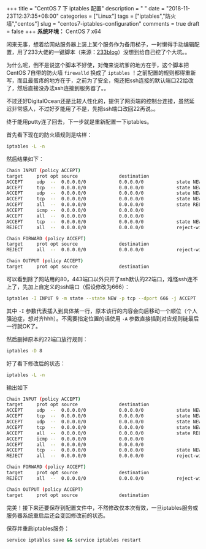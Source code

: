 +++
title = "CentOS 7 下 iptables 配置"
description = " "
date = "2018-11-23T12:37:35+08:00"
categories = ["Linux"]
tags = ["iptables","防火墙","centos"]
slug = "centos7-iptables-configuration"
comments = true
draft = false
+++
**系统环境：** CentOS 7 x64

闲来无事，想着给网站服务器上装上某个服务作为备用梯子，一时懒得手动编辑配置，用了233大佬的一键脚本（来源：[233blog](https://233yes.com/post/1/)）没想到给自己挖了个大坑。。

为什么呢，倒不是说这个脚本不好使，对俺来说坑爹的地方在于，这个脚本把CentOS 7自带的防火墙 `firewalld` 换成了 `iptables` ！之前配置的规则都得重新写，而且最蛋疼的地方在于，之前为了安全，俺还把ssh连接的默认端口22给改了，然后直接没办法ssh连接到服务器了。。

不过还好DigitalOcean还是比较人性化的，提供了网页端的控制台连接，虽然延迟非常感人，不过好歹能用了不是，先把ssh端口改回22再说。。

终于能用putty连了回去，下一步就是重新配置一下iptables。

  首先看下现在的防火墙规则是啥样：

```bash
iptables -L -n
```

 然后结果如下：

```bash
Chain INPUT (policy ACCEPT)
target     prot opt source               destination
ACCEPT     udp  --  0.0.0.0/0            0.0.0.0/0            state NEW udp dpt:443
ACCEPT     tcp  --  0.0.0.0/0            0.0.0.0/0            state NEW tcp dpt:443
ACCEPT     udp  --  0.0.0.0/0            0.0.0.0/0            state NEW udp dpt:80
ACCEPT     tcp  --  0.0.0.0/0            0.0.0.0/0            state NEW tcp dpt:80
ACCEPT     all  --  0.0.0.0/0            0.0.0.0/0            state RELATED,ESTABLISHED
ACCEPT     icmp --  0.0.0.0/0            0.0.0.0/0
ACCEPT     all  --  0.0.0.0/0            0.0.0.0/0
ACCEPT     tcp  --  0.0.0.0/0            0.0.0.0/0            state NEW tcp dpt:22
REJECT     all  --  0.0.0.0/0            0.0.0.0/0            reject-with icmp-host-prohibited

Chain FORWARD (policy ACCEPT)
target     prot opt source               destination
REJECT     all  --  0.0.0.0/0            0.0.0.0/0            reject-with icmp-host-prohibited

Chain OUTPUT (policy ACCEPT)
target     prot opt source               destination
```

可以看到除了网站用的80，443端口以外只开了ssh默认的22端口，难怪ssh连不上了，先加上自定义的ssh端口（假设修改为666）：

```bash
iptables -I INPUT 9 -m state --state NEW -p tcp --dport 666 -j ACCEPT
```

其中 `-I` 参数代表插入到具体某一行，原本该行的内容会向后移动一个顺位（个人强迫症，想对齐hhh）。不需要指定位置的话使用 `-A` 参数直接插到对应规则链最后一行就OK了。

然后删掉原本的22端口放行规则：

```bash
iptables -D 8
```

好了看下修改后的状态：

```bash
iptables -L -n
```

输出如下

```bash
Chain INPUT (policy ACCEPT)
target     prot opt source               destination
ACCEPT     udp  --  0.0.0.0/0            0.0.0.0/0            state NEW udp dpt:443
ACCEPT     tcp  --  0.0.0.0/0            0.0.0.0/0            state NEW tcp dpt:443
ACCEPT     udp  --  0.0.0.0/0            0.0.0.0/0            state NEW udp dpt:80
ACCEPT     tcp  --  0.0.0.0/0            0.0.0.0/0            state NEW tcp dpt:80
ACCEPT     all  --  0.0.0.0/0            0.0.0.0/0            state RELATED,ESTABLISHED
ACCEPT     icmp --  0.0.0.0/0            0.0.0.0/0
ACCEPT     all  --  0.0.0.0/0            0.0.0.0/0
ACCEPT     tcp  --  0.0.0.0/0            0.0.0.0/0            state NEW tcp dpt:666
REJECT     all  --  0.0.0.0/0            0.0.0.0/0            reject-with icmp-host-prohibited

Chain FORWARD (policy ACCEPT)
target     prot opt source               destination
REJECT     all  --  0.0.0.0/0            0.0.0.0/0            reject-with icmp-host-prohibited

Chain OUTPUT (policy ACCEPT)
target     prot opt source               destination
```

完美！接下来还要保存到配置文件中，不然修改仅本次有效，一旦iptables服务或服务器系统重启后还会变回修改前的状态。

保存并重启iptables服务：

```bash
service iptables save && service iptables restart
```